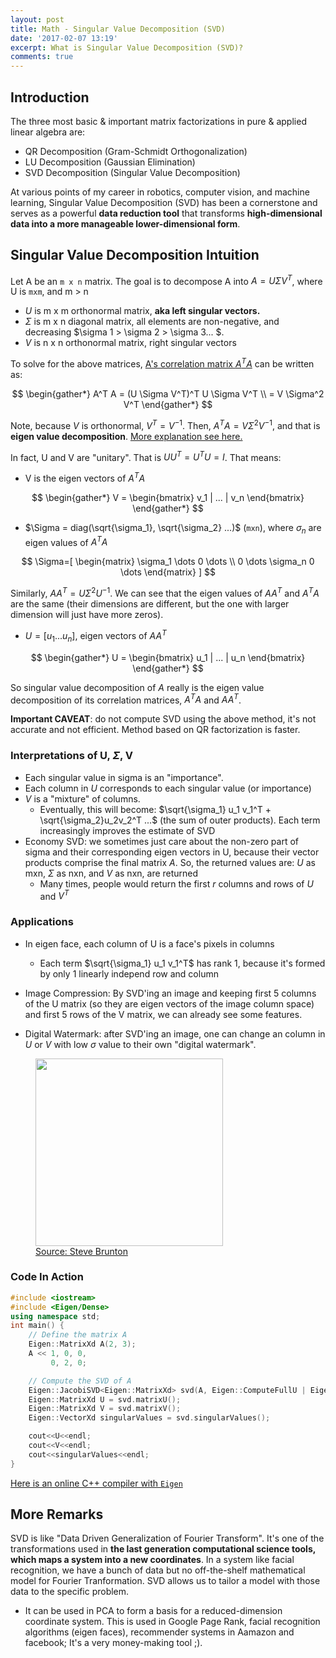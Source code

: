 ```yaml
---
layout: post
title: Math - Singular Value Decomposition (SVD)
date: '2017-02-07 13:19'
excerpt: What is Singular Value Decomposition (SVD)?
comments: true
---
```


## Introduction

The three most basic & important matrix factorizations in pure & applied linear algebra are:

- QR Decomposition (Gram-Schmidt Orthogonalization)
- LU Decomposition (Gaussian Elimination)
- SVD Decomposition (Singular Value Decomposition)

At various points of my career in robotics, computer vision, and machine learning, Singular Value Decomposition (SVD) has been a cornerstone and serves as a powerful **data reduction tool** that transforms **high-dimensional data into a more manageable lower-dimensional form**.

## Singular Value Decomposition Intuition

Let A be an `m x n` matrix. The goal is to decompose A into $A = U\Sigma V^T$, where U is `mxm`, and m > n

- $U$ is m x m orthonormal matrix, **aka left singular vectors.**
- $\Sigma$ is m x n diagonal matrix, all elements are non-negative, and decreasing $\sigma 1 > \sigma 2 > \sigma 3... $.
- $V$ is n x n orthonormal matrix, right singular vectors

To solve for the above matrices, [A's correlation matrix $A^T A$](https://ricojia.github.io/2017/01/05/various-forms-of-matrix-multiplication.html) can be written as:

$$
\begin{gather*}
A^T A = (U \Sigma V^T)^T U \Sigma V^T
\\
= V \Sigma^2 V^T
\end{gather*}
$$

Note, because $V$ is orthonormal, $V^T=V^{-1}$. Then, $A^T A = V \Sigma^2 V^{-1}$, and that is **eigen value decomposition**. [More explanation see here.](https://ricojia.github.io/2017/02/07/eigen-value-decomp.html)

In fact, U and V are "unitary". That is $UU^T = U^TU = I$. That means:

- V is the eigen vectors of $A^TA$

$$
\begin{gather*}
V = \begin{bmatrix}
v_1 | ... | v_n
\end{bmatrix}
\end{gather*}
$$

- $\Sigma = diag(\sqrt{\sigma_1}, \sqrt{\sigma_2} ...)$ (`mxn`), where $\sigma_n$ are eigen values of $A^TA$

$$
\Sigma=[
\begin{matrix}
\sigma_1 \dots 0 \dots \\
0 \dots \sigma_n 0 \dots
\end{matrix}
]
$$

Similarly, $AA^T =  U \Sigma^2 U^{-1}$. We can see that the eigen values of $AA^T$ and $A^TA$ are the same (their dimensions are different, but the one with larger dimension will just have more zeros).

- $U = [u_1 ... u_n]$, eigen vectors of $AA^T$

$$
\begin{gather*}
U = \begin{bmatrix}
u_1 | ... | u_n
\end{bmatrix}
\end{gather*}
$$

So singular value decomposition of $A$ really is the eigen value decomposition of its correlation matrices, $A^TA$ and $AA^T$.

**Important CAVEAT**: do not compute SVD using the above method, it's not accurate and not efficient. Method based on QR factorization is faster.

### Interpretations of U, $\Sigma$, V

- Each singular value in sigma is an "importance".
- Each column in $U$ corresponds to each singular value (or importance) 
- $V$ is a "mixture" of columns. 
    - Eventually, this will become: $\sqrt{\sigma_1} u_1 v_1^T + \sqrt{\sigma_2}u_2v_2^T ...$ (the sum of outer products). Each term increasingly improves the estimate of SVD
- Economy SVD: we sometimes just care about the non-zero part of sigma and their corresponding eigen vectors in U, because their vector products comprise the final matrix $A$. So, the returned values are: $U$ as mxn, $\Sigma$ as nxn, and $V$ as nxn, are returned
    - Many times, people would return the first $r$ columns and rows of $U$ and $V^T$

### Applications

- In eigen face, each column of U is a face's pixels in columns
    - Each term $\sqrt{\sigma_1} u_1 v_1^T$ has rank 1, because it's formed by only 1 linearly independ row and column 

- Image Compression: By SVD'ing an image and keeping first 5 columns of the U matrix (so they are eigen vectors of the image column space) and first 5 rows of the V matrix, we can already see some features.
- Digital Watermark: after SVD'ing an image, one can change an column in $U$ or $V$ with low $\sigma$ value to their own "digital watermark".

<p align="center">
    <figure>
        <img src="https://github.com/user-attachments/assets/c42a57ba-3040-4e45-a35b-c19aea62c5ad" height="300" alt=""/>
        <figcaption><a href="https://www.youtube.com/watch?v=QQ8vxj-9OfQ">Source: Steve Brunton</a></figcaption>
    </figure>
</p>

### Code In Action

```cpp
#include <iostream>
#include <Eigen/Dense>
using namespace std;
int main() {
    // Define the matrix A
    Eigen::MatrixXd A(2, 3);
    A << 1, 0, 0,
         0, 2, 0;

    // Compute the SVD of A
    Eigen::JacobiSVD<Eigen::MatrixXd> svd(A, Eigen::ComputeFullU | Eigen::ComputeFullV);
    Eigen::MatrixXd U = svd.matrixU();
    Eigen::MatrixXd V = svd.matrixV();
    Eigen::VectorXd singularValues = svd.singularValues();

    cout<<U<<endl;
    cout<<V<<endl;
    cout<<singularValues<<endl;   
}
```

[Here is an online C++ compiler with `Eigen` ](https://coderpad.io/languages/cpp/)

## More Remarks

SVD is like "Data Driven Generalization of Fourier Transform". It's one of the transformations used in **the last generation computational science tools, which maps a system into a new coordinates**. In a system like facial recognition, we have a bunch of data but no off-the-shelf mathematical model for Fourier Tranformation. SVD allows us to tailor a model with those data to the specific problem.

- It can be used in PCA to form a basis for a reduced-dimension coordinate system. This is used in Google Page Rank, facial recognition algorithms (eigen faces), recommender systems in Aamazon and facebook; It's a very money-making tool ;).
